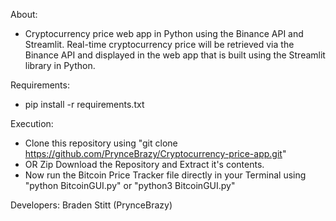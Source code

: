 About:
- Cryptocurrency price web app in Python using the Binance API and Streamlit. Real-time cryptocurrency price will be retrieved via the Binance API and displayed in the web app that is built using the Streamlit library in Python.

Requirements:
- pip install -r requirements.txt

Execution:

- Clone this repository using "git clone https://github.com/PrynceBrazy/Cryptocurrency-price-app.git"
- OR Zip Download the Repository and Extract it's contents.
- Now run the Bitcoin Price Tracker file directly in your Terminal using "python BitcoinGUI.py" or "python3 BitcoinGUI.py"

Developers: Braden Stitt (PrynceBrazy)